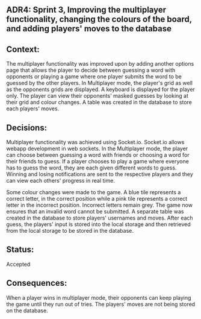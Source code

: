 ## ADR4: Sprint 3, Improving the multiplayer functionality, changing the colours of the board, and adding players' moves to the database


## Context: 

The multiplayer functionality was improved upon by adding another options page that allows the player to decide between guessing a word with opponents or playing a game where one player submits the word to be guessed by the other players. In Multiplayer mode, the player's grid as well as the opponents grids are displayed. A keyboard is displayed for the player only. The player can view their opponents' masked guesses by looking at their grid and colour changes. A table was created in the database to store each players' moves.

## Decisions:

Multiplayer functionality was achieved using Socket.io. Socket.io allows webapp development in web sockets. In the Multiplayer mode, the player can choose between guessing a word with friends or choosing a word for their friends to guess. If a player chooses to play a game where everyone has to guess the word, they are each given different words to guess. Winning and losing notifications are sent to the respective players and they can view each others' progress in real time. 

Some colour changes were made to the game. A blue tile represents a correct letter, in the correct position while a pink tile represents a correct letter in the incorrect position. Incorrect letters remain grey. The game now ensures that an invalid word cannot be submitted. A separate table was created in the database to store players' usernames and moves. After each guess, the players' input is stored into the local storage and then retrieved from the local storage to be stored in the database.

## Status:

Accepted


## Consequences:

When a player wins in multiplayer mode, their opponents can keep playing the game until they run out of tries. The players' moves are not being stored on the database. 
